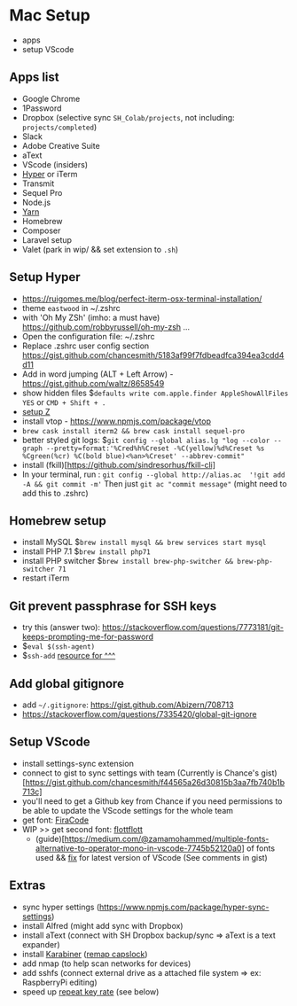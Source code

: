 # Mac Setup

- apps
- setup VScode

## Apps list

- Google Chrome
- 1Password
- Dropbox (selective sync `SH_Colab/projects`, not including: `projects/completed`)
- Slack
- Adobe Creative Suite
- aText
- VScode (insiders)
- [Hyper](http://hyper.js) or iTerm
- Transmit
- Sequel Pro
- Node.js
- [Yarn](https://yarnpkg.com/en/)
- Homebrew
- Composer
- Laravel setup
- Valet (park in wip/ && set extension to `.sh`)

## Setup Hyper

- https://ruigomes.me/blog/perfect-iterm-osx-terminal-installation/
- theme `eastwood` in ~/.zshrc
- with 'Oh My ZSh' (imho: a must have) https://github.com/robbyrussell/oh-my-zsh ...
- Open the configuration file: ~/.zshrc
- Replace .zshrc user config section https://gist.github.com/chancesmith/5183af99f7fdbeadfca394ea3cdd4d11
- Add in word jumping (ALT + Left Arrow) - https://gist.github.com/waltz/8658549
- show hidden files $`defaults write com.apple.finder AppleShowAllFiles YES` or `CMD + Shift + .`
- [setup Z](https://www.smashingmagazine.com/2015/07/become-command-line-power-user-oh-my-zsh-z/#using-z-to-jump-to-frecent-folders)
- install vtop - https://www.npmjs.com/package/vtop
- `brew cask install iterm2 && brew cask install sequel-pro`
- better styled git logs: $`git config --global alias.lg "log --color --graph --pretty=format:'%Cred%h%Creset -%C(yellow)%d%Creset %s %Cgreen(%cr) %C(bold blue)<%an>%Creset' --abbrev-commit"`
- install (fkill)[https://github.com/sindresorhus/fkill-cli]
- In your terminal, run : `git config --global http://alias.ac  '!git add -A && git commit -m'` Then just `git ac "commit message"` (might need to add this to .zshrc)

## Homebrew setup

- install MySQL
  $`brew install mysql && brew services start mysql`
- install PHP 7.1
  $`brew install php71`
- install PHP switcher
  $`brew install brew-php-switcher && brew-php-switcher 71`
- restart iTerm

## Git prevent passphrase for SSH keys

- try this (answer two): https://stackoverflow.com/questions/7773181/git-keeps-prompting-me-for-password
- $`eval $(ssh-agent)`
- $`ssh-add`
  [resource for ^^^](http://stackoverflow.com/questions/10032461/git-keeps-asking-me-for-my-ssh-key-passphrase)

## Add global gitignore

- add `~/.gitignore`: https://gist.github.com/Abizern/708713
- https://stackoverflow.com/questions/7335420/global-git-ignore

## Setup VScode

- install settings-sync extension
- connect to gist to sync settings with team (Currently is Chance's gist)[https://gist.github.com/chancesmith/f44565a26d30815b3aa7fb740b1b713c]
- you'll need to get a Github key from Chance if you need permissions to be able to update the VScode settings for the whole team
- get font: [FiraCode](https://github.com/tonsky/FiraCode)
- WIP >> get second font: [flottflott](http://www.1001fonts.com/flottflott-font.html)
  - (guide)[https://medium.com/@zamamohammed/multiple-fonts-alternative-to-operator-mono-in-vscode-7745b52120a0] of fonts used && [fix](https://gist.github.com/nickytonline/8086319bf5836797ee3dea802a77000d) for latest version of VScode (See comments in gist)

## Extras

- sync hyper settings (https://www.npmjs.com/package/hyper-sync-settings)
- install Alfred (might add sync with Dropbox)
- install aText (connect with SH Dropbox backup/sync => aText is a text expander)
- install [Karabiner](https://github.com/tekezo/Karabiner-Elements) ([remap capslock](http://brettterpstra.com/2017/06/15/a-hyper-key-with-karabiner-elements-full-instructions/))
- add nmap (to help scan networks for devices)
- add sshfs (connect external drive as a attached file system => ex: RaspberryPi editing)
- speed up [repeat key rate](https://apple.stackexchange.com/questions/10467/how-to-increase-keyboard-key-repeat-rate-on-os-x) (see below)
